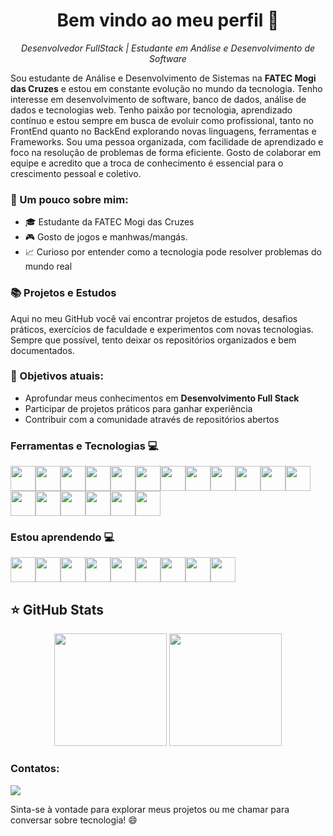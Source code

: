 <h1 align="center">Bem vindo ao meu perfil 👋</h1>

<p align="center">
  <i>Desenvolvedor FullStack | Estudante em Análise e Desenvolvimento de Software</i>
</p>

Sou estudante de Análise e Desenvolvimento de Sistemas na **FATEC Mogi das Cruzes** e estou em constante evolução no mundo da tecnologia. Tenho interesse em desenvolvimento de software, banco de dados, análise de dados e tecnologias web.
Tenho paixão por tecnologia, aprendizado contínuo e estou sempre em busca de evoluir como profissional, tanto no FrontEnd quanto no BackEnd explorando novas linguagens, ferramentas e Frameworks.
Sou uma pessoa organizada, com facilidade de aprendizado e foco na resolução de problemas de forma eficiente. Gosto de colaborar em equipe e acredito que a troca de conhecimento é essencial para o crescimento pessoal e coletivo.

### 🚀 Um pouco sobre mim:

- 🎓 Estudante da FATEC Mogi das Cruzes
- 🎮 Gosto de jogos e manhwas/mangás.
- 📈 Curioso por entender como a tecnologia pode resolver problemas do mundo real

### 📚 Projetos e Estudos

Aqui no meu GitHub você vai encontrar projetos de estudos, desafios práticos, exercícios de faculdade e experimentos com novas tecnologias. Sempre que possível, tento deixar os repositórios organizados e bem documentados.

### 🎯 Objetivos atuais:

- Aprofundar meus conhecimentos em **Desenvolvimento Full Stack**
- Participar de projetos práticos para ganhar experiência
- Contribuir com a comunidade através de repositórios abertos

### Ferramentas e Tecnologias 💻

<!-- Utilize o https://devicon.dev/ para mais ícones, esses são apenas exemplos -->
<img src="https://cdn.jsdelivr.net/gh/devicons/devicon@latest/icons/java/java-original-wordmark.svg" width="40" height="40"/><img src="https://cdn.jsdelivr.net/gh/devicons/devicon@latest/icons/javascript/javascript-original.svg" width="40" height="40"/><img src="https://cdn.jsdelivr.net/gh/devicons/devicon@latest/icons/html5/html5-original.svg" width="40" height="40"/><img src="https://cdn.jsdelivr.net/gh/devicons/devicon@latest/icons/css3/css3-original.svg" width="40" height="40"/><img src="https://cdn.jsdelivr.net/gh/devicons/devicon@latest/icons/bootstrap/bootstrap-original.svg" width="40" height="40"/><img src="https://cdn.jsdelivr.net/gh/devicons/devicon@latest/icons/spring/spring-original.svg" width="40" height="40"/><img src="https://cdn.jsdelivr.net/gh/devicons/devicon@latest/icons/mysql/mysql-original.svg" width="40" height="40"/><img src="https://cdn.jsdelivr.net/gh/devicons/devicon@latest/icons/git/git-original.svg" width="40" height="40"/><img src="https://cdn.jsdelivr.net/gh/devicons/devicon@latest/icons/github/github-original.svg" width="40" height="40"/><img src="https://cdn.jsdelivr.net/gh/devicons/devicon@latest/icons/postman/postman-original.svg" width="40" height="40"/><img src="https://cdn.jsdelivr.net/gh/devicons/devicon@latest/icons/insomnia/insomnia-original.svg" width="40" height="40"/><img src="https://cdn.jsdelivr.net/gh/devicons/devicon@latest/icons/figma/figma-original.svg" width="40" height="40"/><img src="https://cdn.jsdelivr.net/gh/devicons/devicon@latest/icons/trello/trello-original.svg" width="40" height="40"/><img src="https://cdn.jsdelivr.net/gh/devicons/devicon@latest/icons/vercel/vercel-original.svg" width="40" height="40"/><img src="https://cdn.jsdelivr.net/gh/devicons/devicon@latest/icons/mongodb/mongodb-original.svg" width="40" height="40"/><img src="https://cdn.jsdelivr.net/gh/devicons/devicon@latest/icons/hibernate/hibernate-original.svg" width="40" height="40"/><img src="https://cdn.jsdelivr.net/gh/devicons/devicon@latest/icons/ubuntu/ubuntu-original.svg" width="40" height="40"/><img src="https://cdn.jsdelivr.net/gh/devicons/devicon@latest/icons/vscode/vscode-original.svg" width="40" height="40"/>

### Estou aprendendo 💻

<img src="https://cdn.jsdelivr.net/gh/devicons/devicon@latest/icons/nodejs/nodejs-original-wordmark.svg" width="40" height="40"/><img src="https://cdn.jsdelivr.net/gh/devicons/devicon@latest/icons/typescript/typescript-original.svg" width="40" height="40"/><img src="https://cdn.jsdelivr.net/gh/devicons/devicon@latest/icons/react/react-original.svg" width="40" height="40"/><img src="https://cdn.jsdelivr.net/gh/devicons/devicon@latest/icons/docker/docker-original.svg" width="40" height="40"/><img src="https://cdn.jsdelivr.net/gh/devicons/devicon@latest/icons/tailwindcss/tailwindcss-original.svg" width="40" height="40"/><img src="https://cdn.jsdelivr.net/gh/devicons/devicon@latest/icons/vitejs/vitejs-original.svg" width="40" height="40"/><img src="https://cdn.jsdelivr.net/gh/devicons/devicon@latest/icons/postgresql/postgresql-original.svg" width="40" height="40"/><img src="https://cdn.jsdelivr.net/gh/devicons/devicon@latest/icons/reactrouter/reactrouter-original.svg" width="40" height="40"/><img src="https://cdn.jsdelivr.net/gh/devicons/devicon@latest/icons/fastify/fastify-original.svg" width="40" height="40"/>

## ⭐ GitHub Stats

<p align="center">
  <img height="180em" src="https://github-readme-stats.vercel.app/api?username=Kenichi07&show_icons=true&theme=radical&include_all_commits=true&count_private=true"/>
  <img height="180em" src="https://github-readme-stats.vercel.app/api/top-langs/?username=Kenichi07&layout=compact&langs_count=6&theme=radical"/>
</p>

### Contatos:

<div>
<a href="https://www.linkedin.com/in/vinicius-huang/" target="_blank"><img src="https://img.shields.io/badge/-LinkedIn-%230077B5?style=for-the-badge&logo=linkedin&logoColor=white" target="_blank"></a>   
</div>

Sinta-se à vontade para explorar meus projetos ou me chamar para conversar sobre tecnologia! 😄
